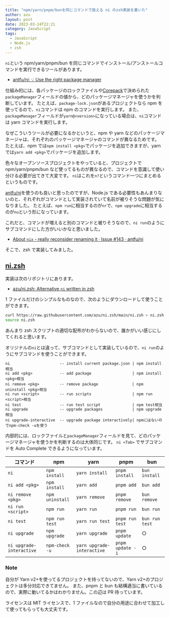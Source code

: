 ```yaml
---
title: "npm/yarn/pnpm/bunを同じコマンドで扱える ni のzsh実装を書いた"
author: azu
layout: post
date: 2023-03-24T22:21
category: JavaScript
tags:
  - JavaScript
  - Node.js
  - zsh
---
```


`ni`という npm/yarn/pnpm/bun を同じコマンドでインストール/アンストールコマンドを実行できるツールがあります。

- [antfu/ni: 💡 Use the right package manager](https://github.com/antfu/ni)

仕組み的には、各パッケージのロックファイルや[Corepack](https://nodejs.org/api/corepack.html)で決められた`packageManager`フィールドの値から、どのパッケージマネージャを使うかを判断しています。
たとえば、`package-lock.json`があるプロジェクトなら npm を使ってるので、`ni`コマンドは npm のコマンドを実行します。
また、`packageManager`フィールドが`yarn@<version>`になっている場合は、`ni`コマンドは yarn コマンドを実行します。

なぜこういうツールが必要になるかというと、npm や yarn などのパッケージマネージャは、それぞれのパッケージマネージャのコマンドが異なるためです。
たとえば、npm では`npm install <pkg>`でパッケージを追加できますが、yarn では`yarn add <pkg>`でパッケージを追加します。

色々なオープンソースプロジェクトをやっていると、プロジェクトで npm/yarn/pnpm/bun など使ってるものが異なるので、コマンドを意識して使い分ける必要が出てきて大変です。
`ni`はこれを`n?`というコマンド一つにまとめるというものです。

[antfu/ni](https://github.com/antfu/ni)を使うのも良いと思ったのですが、Node.js である必要性もあんまりないのと、それぞれがコマンドとして実装されていて名前が被りそうな問題が気になりました。
たとえば、`npm run`に相当するのが`nr`で、`npm upgrade`に相当するのが`nu`という形になっています。

これだと、コマンドが増えると別のコマンドと被りそうなので、`ni run`のようにサブコマンドにした方がいいかなと思いました。

- [About `nix` - really reconsider renaming it · Issue #143 · antfu/ni](https://github.com/antfu/ni/issues/143)

そこで、zsh で実装してみました。

## [ni.zsh](https://github.com/azu/ni.zsh)

実装は次のリポジトリにあります。

- [azu/ni.zsh: Alternative `ni` written in zsh](https://github.com/azu/ni.zsh)

1 ファイルだけのシンプルなものなので、次のようにダウンロードして使うことができます。

```sh
curl https://raw.githubusercontent.com/azu/ni.zsh/main/ni.zsh > ni.zsh
source ni.zsh
```

あんまり zsh スクリプトの適切な配布がわからないので、誰かがいい感じにしてくれると思います。

オリジナルの`ni`とは違って、サブコマンドとして実装しているので、`ni run`のようにサブコマンドを使うことができます。

```
ni                      -- install current package.json | npm install相当
ni add <pkg>            -- add package                  | npm install <pkg>相当
ni remove <pkg>         -- remove package　　　　　　　　　| npm uninstall <pkg>相当
ni run <script>         -- run scripts                  | npm run <script>相当
ni test                 -- run test script              | npm test相当
ni upgrade              -- upgrade packages             | npm upgrade相当
ni upgrade-interactive  -- upgrade package interactively| npmにはないのでnpm-check -uを使う
```

内部的には、ロックファイルと`packageManager`フィールドを見て、どのパッケージマネージャを使うかを判断するのは大体同じです。
`ni <Tab>` でサブコマンドを Auto Complete できるようになっています。

| コマンド                 | npm             | yarn                       | pnpm             | bun            |
| ------------------------ | --------------- | -------------------------- | ---------------- | -------------- |
| `ni`                     | `npm install`   | `yarn install`             | `pnpm install`   | `bun install`  |
| `ni add <pkg>`           | `npm install`   | `yarn add`                 | `pnpm add`       | `bun add`      |
| `ni remove <pkg>`        | `npm uninstall` | `yarn remove`              | `pnpm remove`    | `bun remove`   |
| `ni run <script>`        | `npm run`       | `yarn run`                 | `pnpm run`       | `bun run`      |
| `ni test`                | `npm run test`  | `yarn run test`            | `pnpm run test`  | `bun run test` |
| `ni upgrade`             | `npm upgrade`   | `yarn upgrade`             | `pnpm update`    | ○              |
| `ni upgrade-interactive` | `npm-check -u`  | `yarn upgrade-interactive` | `pnpm update -i` | ○              |

### Note

自分が Yarn v2+を使ってるプロジェクトを持ってないので、Yarn v2+のプロジェクトは多分対応できてません。
また、pnpm と bun も結構適当に書いているので、実際に動いてるかはわかりません。この辺は PR 待っています。

ライセンスは MIT ライセンスで、1 ファイルなので自分の用途に合わせて加工して使ってもらっても大丈夫です。
